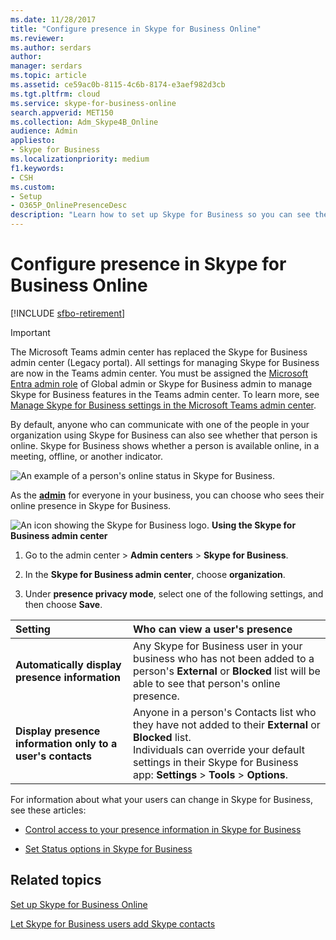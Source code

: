 ```yaml
---
ms.date: 11/28/2017
title: "Configure presence in Skype for Business Online"
ms.reviewer: 
ms.author: serdars
author: 
manager: serdars
ms.topic: article
ms.assetid: ce59ac0b-8115-4c6b-8174-e3aef982d3cb
ms.tgt.pltfrm: cloud
ms.service: skype-for-business-online
search.appverid: MET150
ms.collection: Adm_Skype4B_Online
audience: Admin
appliesto:
- Skype for Business
ms.localizationpriority: medium
f1.keywords:
- CSH
ms.custom:
- Setup
- O365P_OnlinePresenceDesc
description: "Learn how to set up Skype for Business so you can see the availability of your co-workers. "
---
```


# Configure presence in Skype for Business Online

[!INCLUDE [sfbo-retirement](../../Hub/includes/sfbo-retirement.md)]

> [!IMPORTANT]
> The Microsoft Teams admin center has replaced the Skype for Business admin center (Legacy portal). All settings for managing Skype for Business are now in the Teams admin center. You must be assigned the [Microsoft Entra admin role](/azure/active-directory/roles/permissions-reference) of Global admin or Skype for Business admin to manage Skype for Business features in the Teams admin center. To learn more, see [Manage Skype for Business settings in the Microsoft Teams admin center](/MicrosoftTeams/skype-for-business-settings?bc=%2fskypeforbusiness%2fbreadcrumb%2ftoc.json&toc=%2fskypeforbusiness%2fsfbotoc%2ftoc.json).

By default, anyone who can communicate with one of the people in your organization using Skype for Business can also see whether that person is online. Skype for Business shows whether a person is available online, in a meeting, offline, or another indicator.

![An example of a person's online status in Skype for Business.](../images/f0849132-1ddb-480f-bca6-cfe9eaa0486d.png)

As the **[admin](https://support.office.com/article/eac4d046-1afd-4f1a-85fc-8219c79e1504)** for everyone in your business, you can choose who sees their online presence in Skype for Business.

![An icon showing the Skype for Business logo.](../images/sfb-logo-30x30.png) **Using the Skype for Business admin center**

1. Go to the admin center > **Admin centers** > **Skype for Business**.

2. In the **Skype for Business admin center**, choose **organization**.

3. Under **presence privacy mode**, select one of the following settings, and then choose **Save**.

|**Setting**|**Who can view a user's presence**|
|:-----|:-----|
|**Automatically display presence information** <br/> |Any Skype for Business user in your business who has not been added to a person's **External** or **Blocked** list will be able to see that person's online presence. <br/> |
|**Display presence information only to a user's contacts** <br/> |Anyone in a person's Contacts list who they have not added to their **External** or **Blocked** list. <br/> Individuals can override your default settings in their Skype for Business app: **Settings** > **Tools** > **Options**. <br/> |

For information about what your users can change in Skype for Business, see these articles:

- [Control access to your presence information in Skype for Business](https://support.office.com/article/fea86e34-60cf-4dd0-bfb2-169a42afd92c)

- [Set Status options in Skype for Business](https://support.office.com/article/efd25395-c8ef-4510-b9cb-6f70e2fff8a0)

## Related topics

[Set up Skype for Business Online](set-up-skype-for-business-online.md)

[Let Skype for Business users add Skype contacts](let-skype-for-business-users-add-skype-contacts.md)
